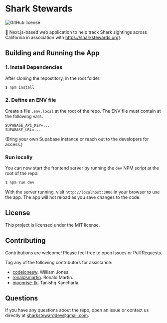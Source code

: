 # Shark Stewards

![GitHub license](https://img.shields.io/badge/license-MIT-blue.svg)

🦈 Next.js-based web application to help track Shark sightings across California in association with https://sharkstewards.org/.

## Building and Running the App

### 1. Install Dependencies

After cloning the repostitory, in the root folder:

```bash
$ npm install
```

### 2. Define an ENV file

Create a file `.env.local` at the root of the repo. The ENV file must contain at the following vars:

```
SUPABASE_API_KEY=...
SUPABASE_URL=...
```

(Bring your own Supabase instance or reach out to the developers for access.)

### Run locally

You can now start the frontend server by running the `dev` NPM script at the root of the repo:

```bash
$ npm run dev
```

With the server running, visit `http://localhost:3000` in your browser to use the app. The app will hot reload as you save changes to the code.

## License

This project is licensed under the MIT license.

## Contributing

Contributions are welcome! Please feel free to open Issues or Pull Requests.

Tag any of the following contributors for assistance:

- [codejonesw](https://github.com/codejonesw/). William Jones.
- [ronaldsmartin](https://github.com/ronaldsmartin). Ronald Martin.
- [moonrise-tk](https://github.com/moonrise-tk/). Tanishq Kancharla.

## Questions

If you have any questions about the repo, open an issue or contact us directly at sharkstewarddev@gmail.com.
